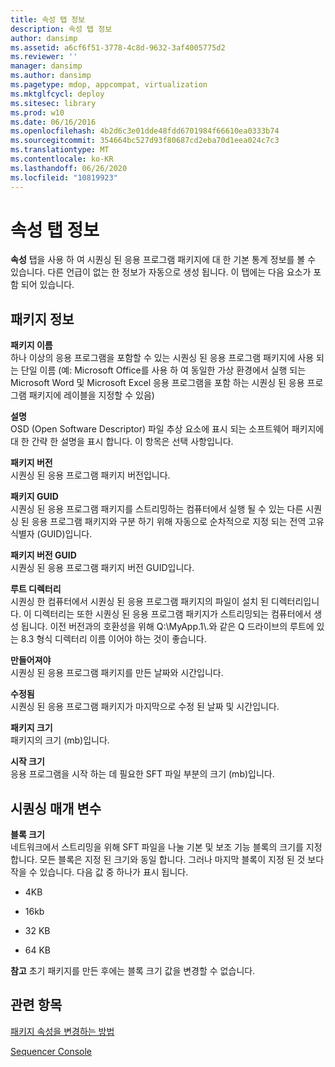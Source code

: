 ```yaml
---
title: 속성 탭 정보
description: 속성 탭 정보
author: dansimp
ms.assetid: a6cf6f51-3778-4c8d-9632-3af4005775d2
ms.reviewer: ''
manager: dansimp
ms.author: dansimp
ms.pagetype: mdop, appcompat, virtualization
ms.mktglfcycl: deploy
ms.sitesec: library
ms.prod: w10
ms.date: 06/16/2016
ms.openlocfilehash: 4b2d6c3e01dde48fdd6701984f66610ea0333b74
ms.sourcegitcommit: 354664bc527d93f80687cd2eba70d1eea024c7c3
ms.translationtype: MT
ms.contentlocale: ko-KR
ms.lasthandoff: 06/26/2020
ms.locfileid: "10819923"
---
```

# 속성 탭 정보


**속성** 탭을 사용 하 여 시퀀싱 된 응용 프로그램 패키지에 대 한 기본 통계 정보를 볼 수 있습니다. 다른 언급이 없는 한 정보가 자동으로 생성 됩니다. 이 탭에는 다음 요소가 포함 되어 있습니다.

## 패키지 정보


<a href="" id="package-name"></a>**패키지 이름**  
하나 이상의 응용 프로그램을 포함할 수 있는 시퀀싱 된 응용 프로그램 패키지에 사용 되는 단일 이름 (예: Microsoft Office를 사용 하 여 동일한 가상 환경에서 실행 되는 Microsoft Word 및 Microsoft Excel 응용 프로그램을 포함 하는 시퀀싱 된 응용 프로그램 패키지에 레이블을 지정할 수 있음)

<a href="" id="comments"></a>**설명**  
OSD (Open Software Descriptor) 파일 추상 요소에 표시 되는 소프트웨어 패키지에 대 한 간략 한 설명을 표시 합니다. 이 항목은 선택 사항입니다.

<a href="" id="package-version"></a>**패키지 버전**  
시퀀싱 된 응용 프로그램 패키지 버전입니다.

<a href="" id="package-guid"></a>**패키지 GUID**  
시퀀싱 된 응용 프로그램 패키지를 스트리밍하는 컴퓨터에서 실행 될 수 있는 다른 시퀀싱 된 응용 프로그램 패키지와 구분 하기 위해 자동으로 순차적으로 지정 되는 전역 고유 식별자 (GUID)입니다.

<a href="" id="package-version-guid"></a>**패키지 버전 GUID**  
시퀀싱 된 응용 프로그램 패키지 버전 GUID입니다.

<a href="" id="root-directory"></a>**루트 디렉터리**  
시퀀싱 한 컴퓨터에서 시퀀싱 된 응용 프로그램 패키지의 파일이 설치 된 디렉터리입니다. 이 디렉터리는 또한 시퀀싱 된 응용 프로그램 패키지가 스트리밍되는 컴퓨터에서 생성 됩니다. 이전 버전과의 호환성을 위해 Q:\\MyApp.1\\.와 같은 Q 드라이브의 루트에 있는 8.3 형식 디렉터리 이름 이어야 하는 것이 좋습니다.

<a href="" id="created"></a>**만들어져야**  
시퀀싱 된 응용 프로그램 패키지를 만든 날짜와 시간입니다.

<a href="" id="modified"></a>**수정됨**  
시퀀싱 된 응용 프로그램 패키지가 마지막으로 수정 된 날짜 및 시간입니다.

<a href="" id="package-size"></a>**패키지 크기**  
패키지의 크기 (mb)입니다.

<a href="" id="launch-size"></a>**시작 크기**  
응용 프로그램을 시작 하는 데 필요한 SFT 파일 부분의 크기 (mb)입니다.

## 시퀀싱 매개 변수


<a href="" id="block-size"></a>**블록 크기**  
네트워크에서 스트리밍을 위해 SFT 파일을 나눌 기본 및 보조 기능 블록의 크기를 지정 합니다. 모든 블록은 지정 된 크기와 동일 합니다. 그러나 마지막 블록이 지정 된 것 보다 작을 수 있습니다. 다음 값 중 하나가 표시 됩니다.

-   4KB

-   16kb

-   32 KB

-   64 KB

**참고**  초기 패키지를 만든 후에는 블록 크기 값을 변경할 수 없습니다.

 

## 관련 항목


[패키지 속성을 변경하는 방법](how-to-change-package-properties.md)

[Sequencer Console](sequencer-console.md)

 

 





